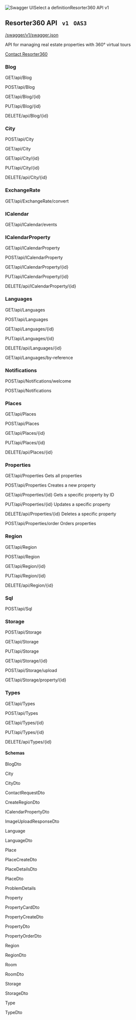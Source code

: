 ![Swagger UI](<Base64-Image-Removed>)Select a definitionResorter360 API v1

## Resorter360 API  ```  v1  ```    ``` OAS3 ```

[/swagger/v1/swagger.json](https://api.resorter360.ge/swagger/v1/swagger.json)

API for managing real estate properties with 360° virtual tours

[Contact Resorter360](mailto:contact@resorter360.com)

### Blog

GET/api/Blog

POST/api/Blog

GET/api/Blog/{id}

PUT/api/Blog/{id}

DELETE/api/Blog/{id}

### City

POST/api/City

GET/api/City

GET/api/City/{id}

PUT/api/City/{id}

DELETE/api/City/{id}

### ExchangeRate

GET/api/ExchangeRate/convert

### ICalendar

GET/api/ICalendar/events

### ICalendarProperty

GET/api/ICalendarProperty

POST/api/ICalendarProperty

GET/api/ICalendarProperty/{id}

PUT/api/ICalendarProperty/{id}

DELETE/api/ICalendarProperty/{id}

### Languages

GET/api/Languages

POST/api/Languages

GET/api/Languages/{id}

PUT/api/Languages/{id}

DELETE/api/Languages/{id}

GET/api/Languages/by-reference

### Notifications

POST/api/Notifications/welcome

POST/api/Notifications

### Places

GET/api/Places

POST/api/Places

GET/api/Places/{id}

PUT/api/Places/{id}

DELETE/api/Places/{id}

### Properties

GET/api/Properties
Gets all properties

POST/api/Properties
Creates a new property

GET/api/Properties/{id}
Gets a specific property by ID

PUT/api/Properties/{id}
Updates a specific property

DELETE/api/Properties/{id}
Deletes a specific property

POST/api/Properties/order
Orders properties

### Region

GET/api/Region

POST/api/Region

GET/api/Region/{id}

PUT/api/Region/{id}

DELETE/api/Region/{id}

### Sql

POST/api/Sql

### Storage

POST/api/Storage

GET/api/Storage

PUT/api/Storage

GET/api/Storage/{id}

POST/api/Storage/upload

GET/api/Storage/property/{id}

### Types

GET/api/Types

POST/api/Types

GET/api/Types/{id}

PUT/api/Types/{id}

DELETE/api/Types/{id}

#### Schemas

BlogDto

City

CityDto

ContactRequestDto

CreateRegionDto

ICalendarPropertyDto

ImageUploadResponseDto

Language

LanguageDto

Place

PlaceCreateDto

PlaceDetailsDto

PlaceDto

ProblemDetails

Property

PropertyCardDto

PropertyCreateDto

PropertyDto

PropertyOrderDto

Region

RegionDto

Room

RoomDto

Storage

StorageDto

Type

TypeDto